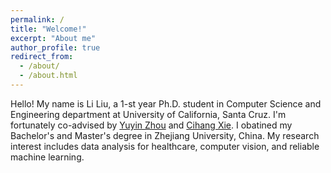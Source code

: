 ```yaml
---
permalink: /
title: "Welcome!"
excerpt: "About me"
author_profile: true
redirect_from: 
  - /about/
  - /about.html
---
```


Hello! My name is Li Liu, a 1-st year Ph.D. student in Computer Science and Engineering department at University of California, Santa Cruz. I'm fortunately co-advised by [Yuyin Zhou](https://yuyinzhou.github.io/) and [Cihang Xie](https://cihangxie.github.io/). I obatined my Bachelor's and Master's degree in Zhejiang University, China. My research interest includes data analysis for healthcare, computer vision, and reliable machine learning.
